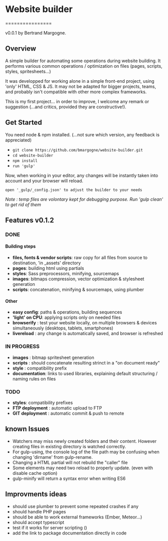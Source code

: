 # Website builder
================

v0.0.1
by Bertrand Margogne.


## Overview

A simple builder for automating some operations during website building. It performs various common operations / optimization on files (pages, scripts, styles, spritesheets...)

It was developped for working alone in a simple front-end project, using 'only' HTML, CSS & JS.
It may not be adapted for bigger projects, teams, and probably isn't compatible with other more complex frameworks.

This is my first project... in order to improve, I welcome any remark or suggestion (...and critics, provided they are constructive!).

## Get Started

You need node & npm installed. (...not sure which version, any feedback is appreciated)

- `git clone https://github.com/bmargogne/website-builder.git`
- `cd website-builder`
- `npm install`
- `run 'gulp'`

Now, when working in your editor, any changes will be instantly taken into account and your browser will reload.



`open '_gulp/_config.json' to adjust the builder to your needs`

_Note : temp files are volontary kept for debugging purpose. Run 'gulp clean' to get rid of them_

## Features v0.1.2

### DONE

#### Building steps
- **files, fonts & vendor scripts**: raw copy for all files from source to destination, 'in _assets' directory
- **pages**: building html using partials
- **styles**: Sass preprocessors, minifying, sourcemaps
- **images**: bitmaps compression, vector optimization & stylesheet generation
- **scripts**: concatenation, minifying & sourcemaps, using plumber

#### Other
- **easy config**: paths & operations, building sequences
- **'light' on CPU**: applying scripts only on needed files
- **browserify** : test your website locally, on multiple browsers & devices simultaneously (desktops, tablets, smartphones)
- **livereload** : any change is automatically saved, and browser is refreshed

### IN PROGRESS

- **images** : bitmap spritesheet generation
- **scripts** : should concatenate resulting strinct in a "on document ready"
- **style** : compatibility prefix
- **documentation**: links to used libraries, explaining default structuring / naming rules on files

### TODO

- **styles**: compatibility prefixes
- **FTP deployment** : automatic upload to FTP
- **GIT deployment** : automatic commit & push to remote


## known Issues
- Watchers may miss newly created folders and their content. However creating files in existing directory is watched correctly.
- For gulp-using, the console log of the file path may be confusing when changing 'dirname' from gulp-rename.
- Changing a HTML partial will not rebuild the "caller" file
- Some elements may need two reload to properly update. (even with disable cache option)
- gulp-minify will return a syntax error when writing ES6

## Improvments ideas
- should use plumber to prevent some repeated crashes if any
- should handle PHP pages
- should be able to work external frameworks (Ember, Meteor...)
- should accept typescript
- test if it works for server scripting ()
- add the link to package documentation directly in code